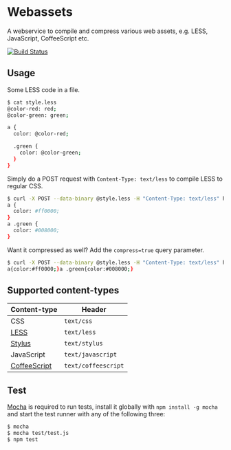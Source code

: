 # Webassets

A webservice to compile and compress various web assets, e.g. LESS, JavaScript, CoffeeScript etc.

[![Build Status](https://travis-ci.org/renstrom/webassets.png)](https://travis-ci.org/renstrom/webassets)

## Usage

Some LESS code in a file.

```bash
$ cat style.less
@color-red: red;
@color-green: green;

a {
  color: @color-red;

  .green {
    color: @color-green;
  }
}
```

Simply do a POST request with `Content-Type: text/less` to compile LESS to regular CSS.

```bash
$ curl -X POST --data-binary @style.less -H "Content-Type: text/less" http://webassets.herokuapp.com/api/
a {
  color: #ff0000;
}
a .green {
  color: #008000;
}
```

Want it compressed as well? Add the `compress=true` query parameter.

```bash
$ curl -X POST --data-binary @style.less -H "Content-Type: text/less" http://webassets.herokuapp.com/api/?compress=true
a{color:#ff0000;}a .green{color:#008000;}
```

## Supported content-types

Content-type                                  | Header
--------------------------------------------- | ------------
CSS                                           | `text/css`
[LESS](http://lesscss.org/)                   | `text/less`
[Stylus](http://stylus-lang.com)              | `text/stylus`
JavaScript                                    | `text/javascript`
[CoffeeScript](http://coffeescript.org/)      | `text/coffeescript`

## Test

[Mocha](http://mochajs.org/) is required to run tests, install
it globally with `npm install -g mocha` and start the test runner with any of
the following three:

```bash
$ mocha
$ mocha test/test.js
$ npm test
```
